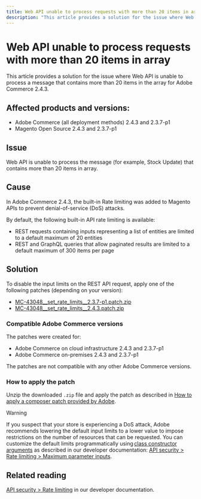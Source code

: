 ```yaml
---
title: Web API unable to process requests with more than 20 items in array
description: "This article provides a solution for the issue where Web API is unable to process a message that contains more than 20 items in the array for Adobe Commerce 2.4.3."
---
```


# Web API unable to process requests with more than 20 items in array

This article provides a solution for the issue where Web API is unable to process a message that contains more than 20 items in the array for Adobe Commerce 2.4.3.

## Affected products and versions:

* Adobe Commerce (all deployment methods) 2.4.3 and 2.3.7-p1
* Magento Open Source 2.4.3 and 2.3.7-p1

## Issue

Web API is unable to process the message (for example, Stock Update) that contains more than 20 items in array.

## Cause

In Adobe Commerce 2.4.3, the built-in Rate limiting was added to Magento APIs to prevent denial-of-service (DoS) attacks.

By default, the following built-in API rate limiting is available:

* REST requests containing inputs representing a list of entities are limited to a default maximum of 20 entities
* REST and GraphQL queries that allow paginated results are limited to a default maximum of 300 items per page

## Solution

To disable the input limits on the REST API request, apply one of the following patches (depending on your version):

* [MC-43048__set_rate_limits__2.3.7-p1.patch.zip](assets/MC-43048__set_rate_limits__2.3.7-p1.patch.zip)
* [MC-43048__set_rate_limits__2.4.3.patch.zip](assets/MC-43048__set_rate_limits__2.4.3.patch.zip)

### Compatible Adobe Commerce versions

The patches were created for:

* Adobe Commerce on cloud infrastructure 2.4.3 and 2.3.7-p1
* Adobe Commerce on-premises 2.4.3 and 2.3.7-p1

The patches are not compatible with any other Adobe Commerce versions.

### How to apply the patch

Unzip the downloaded `.zip` file and apply the patch as described in [How to apply a composer patch provided by Adobe](/help/how-to/general/how-to-apply-a-composer-patch-provided-by-magento.md).

>[!WARNING]
>
>If you suspect that your store is experiencing a DoS attack, Adobe recommends lowering the default input limits to a lower value to impose restrictions on the number of resources that can be requested.  You can customize the default limits programmatically using [class constructor arguments](https://devdocs.magento.com/guides/v2.4/extension-dev-guide/build/di-xml-file.html)
>as described in our developer documentation: [API security > Rate limiting > Maximum parameter inputs](https://devdocs.magento.com/guides/v2.4/get-started/api-security.html#rate-limiting).

## Related reading

[API security > Rate limiting](https://devdocs.magento.com/guides/v2.4/get-started/api-security.html#rate-limiting) in our developer documentation.